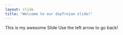 ```yaml
---
layout: slide
title: "Welcome to our dspTrojan slide!"
---
```

This is my awesome Slide
Use the left arrow to go back!
